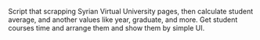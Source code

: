 Script that scrapping Syrian Virtual University pages, then calculate student average, and another values like year, graduate, and more. Get student courses time and arrange them and show them by simple UI.
